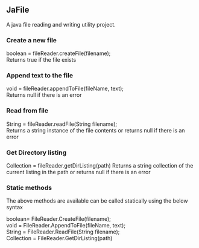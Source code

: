 ## JaFile

A java file reading and writing utility project. 

### Create a new file

boolean = fileReader.createFile(filename);<br>
Returns true if the file exists 

### Append text to the file

void = fileReader.appendToFile(fileName, text);<br>
Returns null if there is an error
	 
### Read from file

String = fileReader.readFile(String filename);<br>
Returns a string instance of the file contents or returns null if there is an error
	 
### Get Directory listing
Collection<String> = fileReader.getDirListing(path)<bt>
Returns a string collection of the current listing in the path or returns null if there is an error 

### Static methods
The above methods are available can be called statically using the below syntax


boolean= FileReader.CreateFile(filename);<br>
void = FileReader.AppendToFile(fileName, text);<br> 
String = FileReader.ReadFile(String filename);<br> 
Collection<String> = FileReader.GetDirListing(path) 